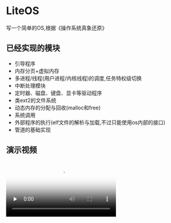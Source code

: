 # LiteOS
写一个简单的OS,根据《操作系统真象还原》
## 已经实现的模块

- 引导程序
- 内存分页+虚拟内存
- 多进程/线程(用户进程/内核线程)的调度,任务特权级切换
- 中断处理模块
- 定时器、磁盘、键盘、显卡等驱动程序
- 类ext2的文件系统
- 动态内存的分配与回收(malloc和free)
- 系统调用
- 外部程序的执行(elf文件的解析与加载,不过只能使用os内部的接口)
- 管道的基础实现

## 演示视频
<video id="video" controls="" preload="none" poster="http://img.blog.fandong.me/2017-08-26-Markdown-Advance-Video.jpg">
    <source id="mp4" src="http://img.blog.fandong.me/2017-08-26-Markdown-Advance-Video.mp4" type="video/mp4">
</video>